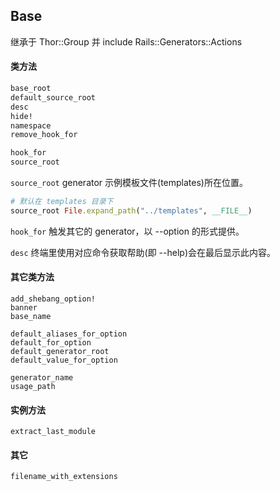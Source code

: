 ## Base

继承于 Thor::Group 并 include Rails::Generators::Actions

#### 类方法

```ruby
base_root
default_source_root
desc
hide!
namespace
remove_hook_for

hook_for
source_root
```

`source_root` generator 示例模板文件(templates)所在位置。

```ruby
# 默认在 templates 目录下
source_root File.expand_path("../templates", __FILE__)
```

`hook_for` 触发其它的 generator，以 --option 的形式提供。

`desc` 终端里使用对应命令获取帮助(即 --help)会在最后显示此内容。

#### 其它类方法

```
add_shebang_option!  
banner
base_name  

default_aliases_for_option
default_for_option
default_generator_root
default_value_for_option

generator_name  
usage_path
```

#### 实例方法

```
extract_last_module
```

#### 其它

```
filename_with_extensions
```
